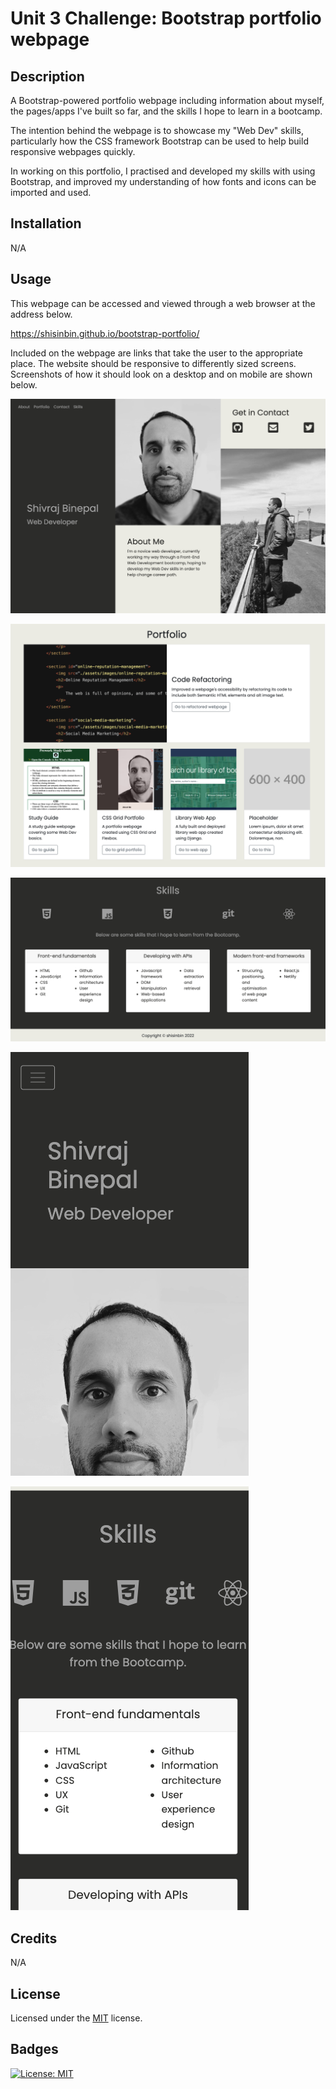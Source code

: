 # Unit 3 Challenge: Bootstrap portfolio webpage

## Description

A Bootstrap-powered portfolio webpage including information about myself, the pages/apps I've built so far, and the skills I hope to learn in a bootcamp.

The intention behind the webpage is to showcase my "Web Dev" skills, particularly how the CSS framework Bootstrap can be used to help build responsive webpages quickly.

In working on this portfolio, I practised and developed my skills with using Bootstrap, and improved my understanding of how fonts and icons can be imported and used.

## Installation

N/A

## Usage

This webpage can be accessed and viewed through a web browser at the address below.

https://shisinbin.github.io/bootstrap-portfolio/

Included on the webpage are links that take the user to the appropriate place. The website should be responsive to differently sized screens. Screenshots of how it should look on a desktop and on mobile are shown below.

![screenshot 1 of webpage](assets/img/ss1.png)

![screenshot 2 of webpage](assets/img/ss2.png)

![screenshot 3 of webpage](assets/img/ss3.png)

![screenshot 4 of webpage in mobile view](assets/img/ss-mob1.png)

![screenshot 5 of webpage in mobile view](assets/img/ss-mob2.png)

## Credits

N/A

## License

Licensed under the [MIT](https://opensource.org/licenses/MIT) license.

## Badges

[![License: MIT](https://img.shields.io/badge/License-MIT-yellow.svg)](https://opensource.org/licenses/MIT)